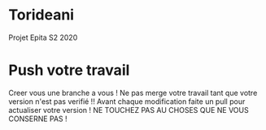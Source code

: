 # Torideani
Projet Epita S2 2020

# Push votre travail
Creer vous une branche a vous ! 
Ne pas merge votre travail tant que votre version n'est pas 
verifié !! 
Avant chaque modification faite un pull pour actualiser votre 
version !
NE TOUCHEZ PAS AU CHOSES QUE NE VOUS CONSERNE PAS ! 


